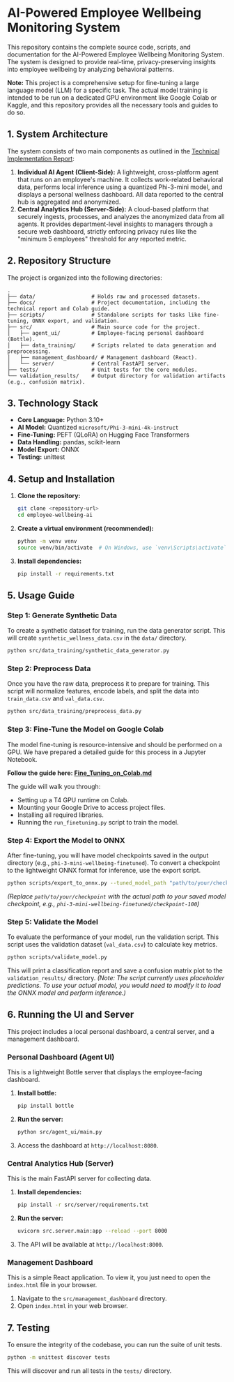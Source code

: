 # AI-Powered Employee Wellbeing Monitoring System

This repository contains the complete source code, scripts, and documentation for the AI-Powered Employee Wellbeing Monitoring System. The system is designed to provide real-time, privacy-preserving insights into employee wellbeing by analyzing behavioral patterns.

**Note:** This project is a comprehensive setup for fine-tuning a large language model (LLM) for a specific task. The actual model training is intended to be run on a dedicated GPU environment like Google Colab or Kaggle, and this repository provides all the necessary tools and guides to do so.

## 1. System Architecture

The system consists of two main components as outlined in the [Technical Implementation Report](./docs/Technical_Implementation_Report.md):

1.  **Individual AI Agent (Client-Side):** A lightweight, cross-platform agent that runs on an employee's machine. It collects work-related behavioral data, performs local inference using a quantized Phi-3-mini model, and displays a personal wellness dashboard. All data reported to the central hub is aggregated and anonymized.
2.  **Central Analytics Hub (Server-Side):** A cloud-based platform that securely ingests, processes, and analyzes the anonymized data from all agents. It provides department-level insights to managers through a secure web dashboard, strictly enforcing privacy rules like the "minimum 5 employees" threshold for any reported metric.

## 2. Repository Structure

The project is organized into the following directories:

```
.
├── data/                  # Holds raw and processed datasets.
├── docs/                  # Project documentation, including the technical report and Colab guide.
├── scripts/               # Standalone scripts for tasks like fine-tuning, ONNX export, and validation.
├── src/                   # Main source code for the project.
│   ├── agent_ui/          # Employee-facing personal dashboard (Bottle).
│   ├── data_training/     # Scripts related to data generation and preprocessing.
│   ├── management_dashboard/ # Management dashboard (React).
│   └── server/            # Central FastAPI server.
├── tests/                 # Unit tests for the core modules.
└── validation_results/    # Output directory for validation artifacts (e.g., confusion matrix).
```

## 3. Technology Stack

-   **Core Language:** Python 3.10+
-   **AI Model:** Quantized `microsoft/Phi-3-mini-4k-instruct`
-   **Fine-Tuning:** PEFT (QLoRA) on Hugging Face Transformers
-   **Data Handling:** pandas, scikit-learn
-   **Model Export:** ONNX
-   **Testing:** unittest

## 4. Setup and Installation

1.  **Clone the repository:**
    ```bash
    git clone <repository-url>
    cd employee-wellbeing-ai
    ```

2.  **Create a virtual environment (recommended):**
    ```bash
    python -m venv venv
    source venv/bin/activate  # On Windows, use `venv\Scripts\activate`
    ```

3.  **Install dependencies:**
    ```bash
    pip install -r requirements.txt
    ```


## 5. Usage Guide

### Step 1: Generate Synthetic Data

To create a synthetic dataset for training, run the data generator script. This will create `synthetic_wellness_data.csv` in the `data/` directory.

```bash
python src/data_training/synthetic_data_generator.py
```

### Step 2: Preprocess Data

Once you have the raw data, preprocess it to prepare for training. This script will normalize features, encode labels, and split the data into `train_data.csv` and `val_data.csv`.

```bash
python src/data_training/preprocess_data.py
```

### Step 3: Fine-Tune the Model on Google Colab

The model fine-tuning is resource-intensive and should be performed on a GPU. We have prepared a detailed guide for this process in a Jupyter Notebook.

**Follow the guide here: [Fine_Tuning_on_Colab.md](./docs/Fine_Tuning_on_Colab.md)**

The guide will walk you through:
- Setting up a T4 GPU runtime on Colab.
- Mounting your Google Drive to access project files.
- Installing all required libraries.
- Running the `run_finetuning.py` script to train the model.

### Step 4: Export the Model to ONNX

After fine-tuning, you will have model checkpoints saved in the output directory (e.g., `phi-3-mini-wellbeing-finetuned`). To convert a checkpoint to the lightweight ONNX format for inference, use the export script.

```bash
python scripts/export_to_onnx.py --tuned_model_path "path/to/your/checkpoint" --output_onnx_path "models/wellbeing_model.onnx"
```
*(Replace `path/to/your/checkpoint` with the actual path to your saved model checkpoint, e.g., `phi-3-mini-wellbeing-finetuned/checkpoint-100`)*

### Step 5: Validate the Model

To evaluate the performance of your model, run the validation script. This script uses the validation dataset (`val_data.csv`) to calculate key metrics.

```bash
python scripts/validate_model.py
```
This will print a classification report and save a confusion matrix plot to the `validation_results/` directory. *(Note: The script currently uses placeholder predictions. To use your actual model, you would need to modify it to load the ONNX model and perform inference.)*

## 6. Running the UI and Server

This project includes a local personal dashboard, a central server, and a management dashboard.

### Personal Dashboard (Agent UI)

This is a lightweight Bottle server that displays the employee-facing dashboard.

1.  **Install bottle:**
    ```bash
    pip install bottle
    ```
2.  **Run the server:**
    ```bash
    python src/agent_ui/main.py
    ```
3.  Access the dashboard at `http://localhost:8080`.

### Central Analytics Hub (Server)

This is the main FastAPI server for collecting data.

1.  **Install dependencies:**
    ```bash
    pip install -r src/server/requirements.txt
    ```
2.  **Run the server:**
    ```bash
    uvicorn src.server.main:app --reload --port 8000
    ```
3.  The API will be available at `http://localhost:8000`.

### Management Dashboard

This is a simple React application. To view it, you just need to open the `index.html` file in your browser.

1.  Navigate to the `src/management_dashboard` directory.
2.  Open `index.html` in your web browser.

## 7. Testing

To ensure the integrity of the codebase, you can run the suite of unit tests.

```bash
python -m unittest discover tests
```

This will discover and run all tests in the `tests/` directory.